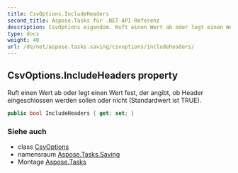 ```yaml
---
title: CsvOptions.IncludeHeaders
second_title: Aspose.Tasks für .NET-API-Referenz
description: CsvOptions eigendom. Ruft einen Wert ab oder legt einen Wert fest der angibt ob Header eingeschlossen werden sollen oder nicht Standardwert ist TRUE.
type: docs
weight: 40
url: /de/net/aspose.tasks.saving/csvoptions/includeheaders/
---
```

## CsvOptions.IncludeHeaders property

Ruft einen Wert ab oder legt einen Wert fest, der angibt, ob Header eingeschlossen werden sollen oder nicht (Standardwert ist TRUE).

```csharp
public bool IncludeHeaders { get; set; }
```

### Siehe auch

* class [CsvOptions](../)
* namensraum [Aspose.Tasks.Saving](../../csvoptions/)
* Montage [Aspose.Tasks](../../../)


